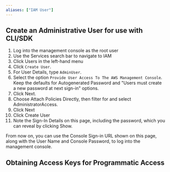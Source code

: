 ```yaml
---
aliases: ["IAM User"]
---
```


## Create an Administrative User for use with CLI/SDK

1. Log into the management console as the root user
2. Use the Services search bar to navigate to IAM
3. Click Users in the left-hand menu
4. Click `Create User`.
5. For User Details, type `AdminUser`.
6. Select the option `Provide User Access To The AWS Management Console`. Keep the defaults for Autogenerated Password and "Users must create a new password at next sign-in" options.
7. Click Next.
8. Choose Attach Policies Directly, then filter for and select AdministratorAccess.
9. Click Next
10. Click Create User
11. Note the Sign-In Details on this page, including the password, which you can reveal by clicking Show.

From now on, you can use the Console Sign-in URL shown on this page, along with the User Name and Console Password, to log into the management console.

## Obtaining Access Keys for Programmatic Access

